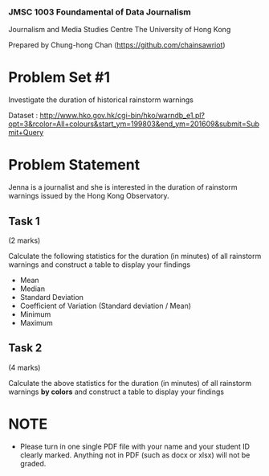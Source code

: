 ### JMSC 1003 Foundamental of Data Journalism
Journalism and Media Studies Centre
The University of Hong Kong

Prepared by Chung-hong Chan (https://github.com/chainsawriot)

# Problem Set #1

Investigate the duration of historical rainstorm warnings

Dataset : http://www.hko.gov.hk/cgi-bin/hko/warndb_e1.pl?opt=3&rcolor=All+colours&start_ym=199803&end_ym=201609&submit=Submit+Query

# Problem Statement

Jenna is a journalist and she is interested in the duration of rainstorm warnings issued by the Hong Kong Observatory.

## Task 1

(2 marks)

Calculate the following statistics for the duration (in minutes) of all rainstorm warnings and construct a table to display your findings

* Mean
* Median
* Standard Deviation
* Coefficient of Variation (Standard deviation / Mean)
* Minimum
* Maximum

## Task 2

(4 marks)

Calculate the above statistics for the duration (in minutes) of all rainstorm warnings **by colors** and construct a table to display your findings

# NOTE

* Please turn in one single PDF file with your name and your student ID clearly marked. Anything not in PDF (such as docx or xlsx) will not be graded.

